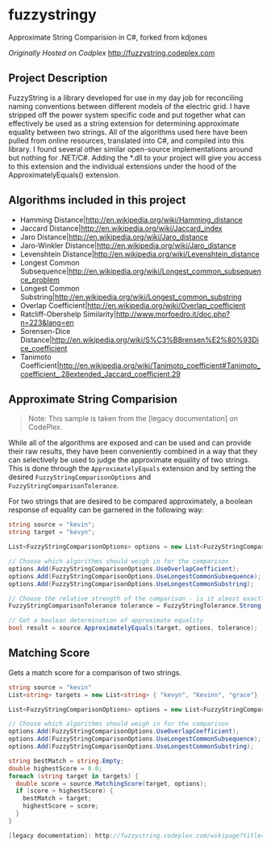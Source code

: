 # fuzzystringy
Approximate String Comparision in C#, forked from kdjones

*Originally Hosted on Codplex*
http://fuzzystring.codeplex.com

## Project Description

FuzzyString is a library developed for use in my day job for reconciling naming conventions between different models of the electric grid. I have stripped off the power system specific code and put together what can effectively be used as a string extension for determining approximate equality between two strings. All of the algorithms used here have been pulled from online resources, translated into C#, and compiled into this library. I found several other similar open-source implementations around but nothing for .NET/C#. Adding the *.dll to your project will give you access to this extension and the individual extensions under the hood of the ApproximatelyEquals() extension.

## Algorithms included in this project

* Hamming Distance|http://en.wikipedia.org/wiki/Hamming_distance
* Jaccard Distance|http://en.wikipedia.org/wiki/Jaccard_index
* Jaro Distance|http://en.wikipedia.org/wiki/Jaro_distance
* Jaro-Winkler Distance|http://en.wikipedia.org/wiki/Jaro_distance
* Levenshtein Distance|http://en.wikipedia.org/wiki/Levenshtein_distance
* Longest Common Subsequence|http://en.wikipedia.org/wiki/Longest_common_subsequence_problem
* Longest Common Substring|http://en.wikipedia.org/wiki/Longest_common_substring
* Overlap Coefficient|http://en.wikipedia.org/wiki/Overlap_coefficient
* Ratcliff-Obershelp Similarity|http://www.morfoedro.it/doc.php?n=223&lang=en
* Sorensen-Dice Distance|http://en.wikipedia.org/wiki/S%C3%B8rensen%E2%80%93Dice_coefficient
* Tanimoto Coefficient|http://en.wikipedia.org/wiki/Tanimoto_coefficient#Tanimoto_coefficient_.28extended_Jaccard_coefficient.29

## Approximate String Comparision
> Note: This sample is taken from the [legacy documentation] on CodePlex.

While all of the algorithms are exposed and can be used and can provide their raw results, they have been conveniently combined in a way that they can selectively be used to judge the approximate equality of two strings. This is done through the `ApproximatelyEquals` extension and by setting the desired `FuzzyStringComparisonOptions` and `FuzzyStringComparisonTolerance`.

For two strings that are desired to be compared approximately, a boolean response of equality can be garnered in the following way:


```csharp
string source = "kevin";
string target = "kevyn";

List<FuzzyStringComparisonOptions> options = new List<FuzzyStringComparisonOptions>();

// Choose which algorithms should weigh in for the comparison
options.Add(FuzzyStringComparisonOptions.UseOverlapCoefficient);
options.Add(FuzzyStringComparisonOptions.UseLongestCommonSubsequence);
options.Add(FuzzyStringComparisonOptions.UseLongestCommonSubstring);

// Choose the relative strength of the comparison - is it almost exactly equal? or is it just close?
FuzzyStringComparisonTolerance tolerance = FuzzyStringTolerance.Strong;

// Get a boolean determination of approximate equality
bool result = source.ApproximatelyEquals(target, options, tolerance);
```

## Matching Score
Gets a match score for a comparison of two strings.

```csharp
string source = "kevin"
List<string> targets = new List<string> { "kevyn", "Kevinn", "grace"}

List<FuzzyStringComparisonOptions> options = new List<FuzzyStringComparisonOptions>();

// Choose which algorithms should weigh in for the comparison
options.Add(FuzzyStringComparisonOptions.UseOverlapCoefficient);
options.Add(FuzzyStringComparisonOptions.UseLongestCommonSubsequence);
options.Add(FuzzyStringComparisonOptions.UseLongestCommonSubstring);

string bestMatch = string.Empty;
double highestScore = 0.0;
foreach (string target in targets) {
  double score = source.MatchingScore(target, options);
  if (score > highestScore) {
    bestMatch = target;
    highestScore = score;
  }
}

[legacy documentation]: http://fuzzystring.codeplex.com/wikipage?title=Using%20the%20ApproximatelyEquals%28%29%20Extension&referringTitle=Documentation

